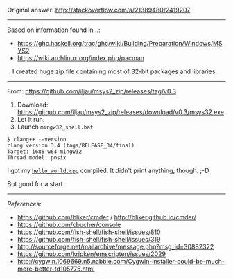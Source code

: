 Original answer: http://stackoverflow.com/a/21389480/2419207

---

Based on information found in ..:

- https://ghc.haskell.org/trac/ghc/wiki/Building/Preparation/Windows/MSYS2
- https://wiki.archlinux.org/index.php/pacman

.. I created huge zip file containing most of 32-bit packages and libraries.

---

From:
https://github.com/iljau/msys2_zip/releases/tag/v0.3

1. Download: https://github.com/iljau/msys2_zip/releases/download/v0.3/msys32.exe
2. Let it run.
3. Launch `mingw32_shell.bat`

```
$ clang++ --version
clang version 3.4 (tags/RELEASE_34/final)
Target: i686-w64-mingw32
Thread model: posix
```
    
I got my [`hello_world.cpp`](https://en.wikibooks.org/wiki/C%2B%2B_Programming/Examples/Hello_world#Hello_World_-_Writing.2C_Compiling_and_Running_a_C.2B.2B_Program) compiled. It didn't print anything, though. ;-D

But good for a start.

---

*References*:
- https://github.com/bliker/cmder / http://bliker.github.io/cmder/
- https://github.com/cbucher/console
- https://github.com/fish-shell/fish-shell/issues/810
- https://github.com/fish-shell/fish-shell/issues/319
- http://sourceforge.net/mailarchive/message.php?msg_id=30882322
- https://github.com/kripken/emscripten/issues/2029
- http://cygwin.1069669.n5.nabble.com/Cygwin-installer-could-be-much-more-better-td105775.html
